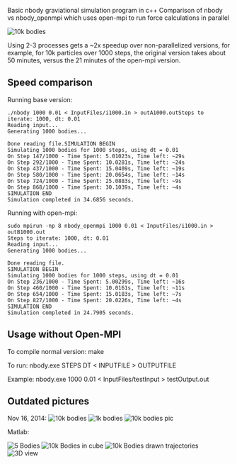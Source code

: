 Basic nbody graviational simulation program in c++
Comparison of nbody vs nbody_openmpi which uses open-mpi to run force calculations in parallel

![10k bodies](http://i.imgur.com/qyjwC8u.gif)

Using 2-3 processes gets a ~2x speedup over non-parallelized versions, for example, for 10k particles over 1000 steps, the original version takes about 50 minutes, versus the 21 minutes of the open-mpi version.

Speed comparison
---

Running base version:

```
./nbody 1000 0.01 < InputFiles/i1000.in > outA1000.outSteps to iterate: 1000, dt: 0.01
Reading input...
Generating 1000 bodies...

Done reading file.SIMULATION BEGIN
Simulating 1000 bodies for 1000 steps, using dt = 0.01
On Step 147/1000 - Time Spent: 5.01023s, Time left: ~29s 
On Step 292/1000 - Time Spent: 10.0281s, Time left: ~24s 
On Step 437/1000 - Time Spent: 15.0409s, Time left: ~19s 
On Step 580/1000 - Time Spent: 20.0654s, Time left: ~14s 
On Step 724/1000 - Time Spent: 25.0883s, Time left: ~9s 
On Step 868/1000 - Time Spent: 30.1039s, Time left: ~4s 
SIMULATION END
Simulation completed in 34.6856 seconds.
```

Running with open-mpi:

```
sudo mpirun -np 8 nbody_openmpi 1000 0.01 < InputFiles/i1000.in > outB1000.out
Steps to iterate: 1000, dt: 0.01
Reading input...
Generating 1000 bodies...

Done reading file.
SIMULATION BEGIN
Simulating 1000 bodies for 1000 steps, using dt = 0.01
On Step 236/1000 - Time Spent: 5.00299s, Time left: ~16s 
On Step 460/1000 - Time Spent: 10.0161s, Time left: ~11s 
On Step 654/1000 - Time Spent: 15.0183s, Time left: ~7s 
On Step 827/1000 - Time Spent: 20.0226s, Time left: ~4s 
SIMULATION END
Simulation completed in 24.7905 seconds.
```

Usage without Open-MPI
---
To compile normal version:
	make

To run:
	nbody.exe STEPS DT < INPUTFILE > OUTPUTFILE

Example:
	nbody.exe 1000 0.01 < InputFiles/testInput > testOutput.out



Outdated pictures
---

Nov 16, 2014:
![10k bodies](http://i.imgur.com/0JFPQqM.gif)
![1k bodies](http://i.imgur.com/TTmS4t2.gif)
![10k bodies pic](http://i.imgur.com/Ocvs1ng.png)

Matlab:

![5 Bodies](http://i.imgur.com/A4ctD.jpg)
![10k Bodies in cube](http://i.imgur.com/ZXPdF.jpg)
![10k Bodies drawn trajectories](http://i.imgur.com/eann1.jpg)
![3D view](http://i.imgur.com/T4m6W.jpg)

